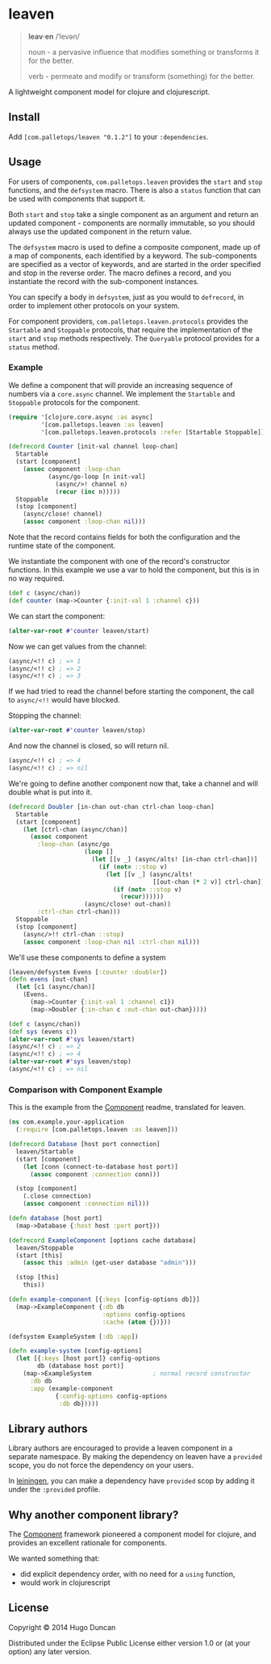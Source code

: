 # leaven

> __leav·en__  /ˈlevən/
>
> noun  - a pervasive influence that modifies something or transforms it for the better.
>
> verb  - permeate and modify or transform (something) for the better.

A lightweight component model for clojure and clojurescript.

## Install

Add `[com.palletops/leaven "0.1.2"]` to your `:dependencies`.

## Usage

For users of components, `com.palletops.leaven` provides the `start`
and `stop` functions, and the `defsystem` macro.  There is also a
`status` function that can be used with components that support it.

Both `start` and `stop` take a single component as an argument and
return an updated component - components are normally immutable, so
you should always use the updated component in the return value.

The `defsystem` macro is used to define a composite component, made up
of a map of components, each identified by a keyword.  The
sub-components are specified as a vector of keywords, and are started
in the order specified and stop in the reverse order.  The macro
defines a record, and you instantiate the record with the
sub-component instances.

You can specify a body in `defsystem`, just as you would to
`defrecord`, in order to implement other protocols on your system.

For component providers, `com.palletops.leaven.protocols` provides the
`Startable` and `Stoppable` protocols, that require the implementation
of the `start` and `stop` methods respectively.  The `Queryable`
protocol provides for a `status` method.

### Example

We define a component that will provide an increasing sequence of
numbers via a `core.async` channel.  We implement the `Startable` and
`Stoppable` protocols for the component.

```clj
(require '[clojure.core.async :as async]
         '[com.palletops.leaven :as leaven]
         '[com.palletops.leaven.protocols :refer [Startable Stoppable])

(defrecord Counter [init-val channel loop-chan]
  Startable
  (start [component]
    (assoc component :loop-chan
           (async/go-loop [n init-val]
             (async/>! channel n)
             (recur (inc n)))))
  Stoppable
  (stop [component]
    (async/close! channel)
    (assoc component :loop-chan nil)))
```

Note that the record contains fields for both the configuration and
the runtime state of the component.

We instantiate the component with one of the record's constructor
functions.  In this example we use a var to hold the component, but
this is in no way required.

```clj
(def c (async/chan))
(def counter (map->Counter {:init-val 1 :channel c}))
```

We can start the component:

```clj
(alter-var-root #'counter leaven/start)
```

Now we can get values from the channel:

```clj
(async/<!! c) ; => 1
(async/<!! c) ; => 2
(async/<!! c) ; => 3
```

If we had tried to read the channel before starting the component, the
call to `async/<!!` would have blocked.

Stopping the channel:

```clj
(alter-var-root #'counter leaven/stop)
```

And now the channel is closed, so will return nil.

```clj
(async/<!! c) ; => 4
(async/<!! c) ; => nil
```

We're going to define another component now that, take a channel and
will double what is put into it.


```clj
(defrecord Doubler [in-chan out-chan ctrl-chan loop-chan]
  Startable
  (start [component]
    (let [ctrl-chan (async/chan)]
      (assoc component
        :loop-chan (async/go
                     (loop []
                       (let [[v _] (async/alts! [in-chan ctrl-chan])]
                         (if (not= ::stop v)
                           (let [[v _] (async/alts!
                                        [[out-chan (* 2 v)] ctrl-chan])]
                             (if (not= ::stop v)
                               (recur))))))
                     (async/close! out-chan))
        :ctrl-chan ctrl-chan)))
  Stoppable
  (stop [component]
    (async/>!! ctrl-chan ::stop)
    (assoc component :loop-chan nil :ctrl-chan nil)))
```

We'll use these components to define a system

```clj
(leaven/defsystem Evens [:counter :doubler])
(defn evens [out-chan]
  (let [c1 (async/chan)]
    (Evens.
      (map->Counter {:init-val 1 :channel c1})
      (map->Doubler {:in-chan c :out-chan out-chan}))))

(def c (async/chan))
(def sys (evens c))
(alter-var-root #'sys leaven/start)
(async/<!! c) ; => 2
(async/<!! c) ; => 4
(alter-var-root #'sys leaven/stop)
(async/<!! c) ; => nil
```

### Comparison with Component Example

This is the example from the [Component][Component] readme, translated
for leaven.

```clj
(ns com.example.your-application
  (:require [com.palletops.leaven :as leaven]))

(defrecord Database [host port connection]
  leaven/Startable
  (start [component]
    (let [conn (connect-to-database host port)]
      (assoc component :connection conn)))

  (stop [component]
    (.close connection)
    (assoc component :connection nil)))

(defn database [host port]
  (map->Database {:host host :port port}))

(defrecord ExampleComponent [options cache database]
  leaven/Stoppable
  (start [this]
    (assoc this :admin (get-user database "admin")))

  (stop [this]
    this))

(defn example-component [{:keys [config-options db]}]
  (map->ExampleComponent {:db db
                          :options config-options
                          :cache (atom {})}))

(defsystem ExampleSystem [:db :app])

(defn example-system [config-options]
  (let [{:keys [host port]} config-options
        db (database host port)]
    (map->ExampleSystem                 ; normal record constructor
      :db db
      :app (example-component
             {:config-options config-options
              :db db}))))
```

## Library authors

Library authors are encouraged to provide a leaven component in a
separate namespace.  By making the dependency on leaven have a
`provided` scope, you do not force the dependency on your users.

In [leiningen][leiningen], you can make a dependency have `provided`
scop by adding it under the `:provided` profile.

## Why another component library?

The [Component][Component] framework pioneered a component model for
clojure, and provides an excellent rationale for components.

We wanted something that:
- did explicit dependency order, with no need for a `using` function,
- would work in clojurescript

## License

Copyright © 2014 Hugo Duncan

Distributed under the Eclipse Public License either version 1.0 or (at
your option) any later version.

[Component]:https://github.com/stuartsierra/component "Stuart Sierra's Component"
[leiningen]:https://github.com/technomancy/leiningen "Leiningen"
